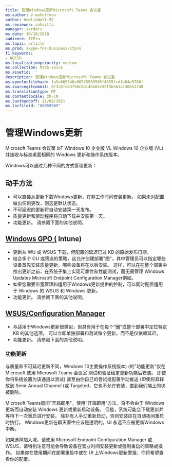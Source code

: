 ```yaml
---
title: 管理Windows更新Microsoft Teams 会议室
ms.author: v-mahoffman
author: HowlinWolf-92
ms.reviewer: sohailta
manager: serdars
ms.date: 10/10/2018
audience: ITPro
ms.topic: article
ms.prod: skype-for-business-itpro
f1.keywords:
- NOCSH
ms.localizationpriority: medium
ms.collection: M365-voice
ms.assetid: ''
description: 管理Windows更新Microsoft Teams 会议室
ms.openlocfilehash: 1a5e665546c00525939585f4655fcdf404e5786f
ms.sourcegitcommit: 67324fe43f50c8414bb65c52f5b561ac30b52748
ms.translationtype: MT
ms.contentlocale: zh-CN
ms.lasthandoff: 11/08/2021
ms.locfileid: "60859989"
---
```

# <a name="manage-windows-updates"></a>管理Windows更新

Microsoft Teams 会议室 IoT Windows 10 企业版 VL Windows 10 企业版 (VL) 并接收与标准桌面相同的 Windows 更新和操作系统版本。

Windows可以通过几种不同的方式管理更新：

## <a name="hands-off-approach"></a>动手方法 
- 可以直接从更新下载Windows更新，在非工作时间安装更新。 如果未对配置做出任何更改，则这是默认状态。
- 不可延迟的更新将自动安装第一天发布。 
- 质量更新和驱动程序将自动下载并安装第一天。 
- 功能更新。 请参阅下面的其他说明。 

## <a name="windows-updates-for-business-gpo-or-intune"></a>[Windows GPO (](/windows/deployment/update/waas-manage-updates-wufb) Intune)    
- 更新从 WU 或 WSUS 下载，但配置的延迟已过 KB 的原始发布日期。 
- 结合多个 OU 或筛选的策略，这允许创建部署"圈"，其中管理员可以指定哪些设备首先安装质量更新，哪些设备将在以后安装。 这样，可以在在整个部署中推出更新之前，在系统子集上实现可靠性和性能测试，而无需管理 Windows Updates Microsoft Endpoint Configuration Manager例如。
- 如果您需要带宽管理和适用于Windows更新提供的控制，可以同时配置[](/windows/deployment/update/waas-integrate-wufb)适用于 Windows 的 WSUS 和 Windows 更新。
- 功能更新。 请参阅下面的其他说明。

## <a name="wsusconfiguration-manager"></a>[WSUS/Configuration Manager](/windows/deployment/update/waas-manage-updates-configuration-manager)
- 与适用于Windows更新很类似，但具有用于在每个"圈"或整个部署中定位特定 KB 的其他选项。 可以立即单独部署和测试每个更新，而不是仅依赖延迟。 
- 功能更新。 请参阅下面的其他说明。


### <a name="feature-updates"></a>功能更新

与质量和不可延迟更新不同，Windows 10主要操作系统版本)  (的"功能更新"仅在 Microsoft 使用 Microsoft Teams 会议室 测试和验证给定更新功能后安装。 即使你将系统设置为该通道以测试) 甚至由你自己的尝试或配置手动推送 (即使将其释放到 Semi-Annual Channel (或 Targeted，它也不允许安装，直到我们端上的块被删除。

Microsoft Teams房间"开箱即用"，使用"开箱即用"方法，将不会由于 Windows 更新而自动安装 Windows 更新或重新启动设备。 但是，系统可能会下载更新并等待下一次重启进行安装。 除非有人手动重新启动，否则安装应在自动夜间重启时执行。 Windows更新在聊天室中应该是透明的，UI 永远不应被更新Windows中断。

如果选择加入域，请使用 Microsoft Endpoint Configuration Manager 或 WSUS，请特别注意可能会导致设备在营业时间安装更新或强制重启的策略或操作。 如果你在使用期间在部署重启中或在 UI 上Windows更新警报，你将希望查看你的配置。